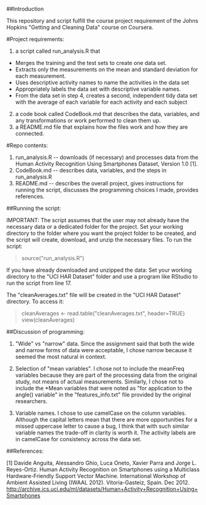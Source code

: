 ##Introduction

This repository and script fulfill the course project requirement of the Johns Hopkins "Getting and Cleaning Data" course on Coursera.

#Project requirements:
1. a script called run_analysis.R that
  * Merges the training and the test sets to create one data set.
  * Extracts only the measurements on the mean and standard deviation for each measurement. 
  * Uses descriptive activity names to name the activities in the data set
  * Appropriately labels the data set with descriptive variable names. 
  * From the data set in step 4, creates a second, independent tidy data set with the average of each variable for each activity and each subject
2. a code book called CodeBook.md that describes the data, variables, and any transformations or work performed to clean them up.
3. a README.md file that explains how the files work and how they are connected.

#Repo contents:
1. run_analysis.R -- downloads (if necessary) and processes data from the Human Activity Recognition Using Smartphones Dataset, Version 1.0 [1].
2. CodeBook.md -- describes data, variables, and the steps in run_analysis.R
3. README.md -- describes the overall project, gives instructions for running the script, discusses the programming choices I made, provides references.

##Running the script:

IMPORTANT: The script assumes that the user may not already have the necessary data or a dedicated folder for the project. Set your working directory to the folder where you want the project folder to be created, and the script will create, download, and unzip the necessary files. To run the script:

>source("run_analysis.R")

If you have already downloaded and unzipped the data: Set your working directory to the "UCI HAR Dataset" folder and use a program like RStudio to run the script from line 17.

The "cleanAverages.txt" file will be created in the "UCI HAR Dataset" directory. To access it:

>cleanAverages <- read.table("cleanAverages.txt", header=TRUE)
>view(cleanAverages)

##Discussion of programming:

1. "Wide" vs "narrow" data. Since the assignment said that both the wide and narrow forms of data were acceptable, I chose narrow because it seemed the most natural in context.

2. Selection of "mean variables". I chose not to include the meanFreq variables because they are part of the processing data from the original study, not means of actual measurements. Similarly, I chose not to include the *Mean variables that were noted as "for application to the angle() variable" in the "features_info.txt" file provided by the original researchers.

3. Variable names. I chose to use camelCase on the column variables. Although the capital letters mean that there are more opportunities for a missed uppercase letter to cause a bug, I think that with such similar variable names the trade-off in clarity is worth it. The activity labels are in camelCase for consistency across the data set.

##References:

[1] Davide Anguita, Alessandro Ghio, Luca Oneto, Xavier Parra and Jorge L. Reyes-Ortiz. Human Activity Recognition on Smartphones using a Multiclass Hardware-Friendly Support Vector Machine. International Workshop of Ambient Assisted Living (IWAAL 2012). Vitoria-Gasteiz, Spain. Dec 2012. http://archive.ics.uci.edu/ml/datasets/Human+Activity+Recognition+Using+Smartphones